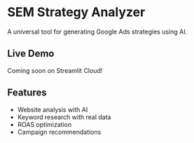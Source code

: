 # SEM Strategy Analyzer

A universal tool for generating Google Ads strategies using AI.

## Live Demo
Coming soon on Streamlit Cloud!

## Features
- Website analysis with AI
- Keyword research with real data
- ROAS optimization
- Campaign recommendations
